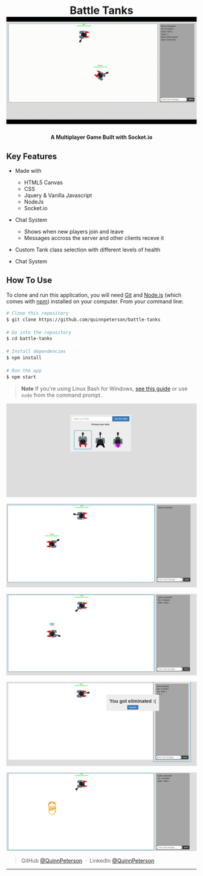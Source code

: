 <h1 align="center">
Battle Tanks

<img alt="battle.gif" src="https://github.com/QuinnPeterson/QuinnPeterson/blob/main/projects/Battle%20Tanks/battle.gif?raw=true" data-hpc="true" class="Box-sc-g0xbh4-0 kzRgrI">

</h1>

<h4 align="center">A Multiplayer Game Built with Socket.io</h4>


## Key Features

* Made with
  - HTML5 Canvas
  - CSS
  - Jquery & Vanilla Javascript
  - NodeJs 
  - Socket.io
  
* Chat System
  - Shows when new players join and leave
  - Messages accross the server and other clients receve it
  
* Custom Tank class selection with different levels of health

* Chat System


## How To Use

To clone and run this application, you will need [Git](https://git-scm.com) and [Node.js](https://nodejs.org/en/download/) (which comes with [npm](http://npmjs.com)) installed on your computer. From your command line:

```bash
# Clone this repository
$ git clone https://github.com/quinnpeterson/battle-tanks

# Go into the repository
$ cd battle-tanks

# Install dependencies
$ npm install

# Run the app
$ npm start
```

> **Note**
> If you're using Linux Bash for Windows, [see this guide](https://www.howtogeek.com/261575/how-to-run-graphical-linux-desktop-applications-from-windows-10s-bash-shell/) or use `node` from the command prompt.


![screenshot](https://github.com/QuinnPeterson/QuinnPeterson/blob/main/projects/Battle%20Tanks/Capture.PNG?raw=true)

![screenshot](https://github.com/QuinnPeterson/QuinnPeterson/blob/main/projects/Battle%20Tanks/Capture1.PNG?raw=true)

![screenshot](https://github.com/QuinnPeterson/QuinnPeterson/blob/main/projects/Battle%20Tanks/Capture2.PNG?raw=true)

![screenshot](https://github.com/QuinnPeterson/QuinnPeterson/blob/main/projects/Battle%20Tanks/Capture4.PNG?raw=true)

<img alt="Screenshot (2).png" src="https://github.com/QuinnPeterson/QuinnPeterson/blob/main/projects/Battle%20Tanks/Screenshot%20(2).png?raw=true" data-hpc="true" class="Box-sc-g0xbh4-0 kzRgrI">

> GitHub [@QuinnPeterson](https://github.com/QuinnPeterson) &nbsp;&middot;&nbsp;
> LinkedIn [@QuinnPeterson](https://www.linkedin.com/in/quinn-peterson-software-engineer/)

------------

